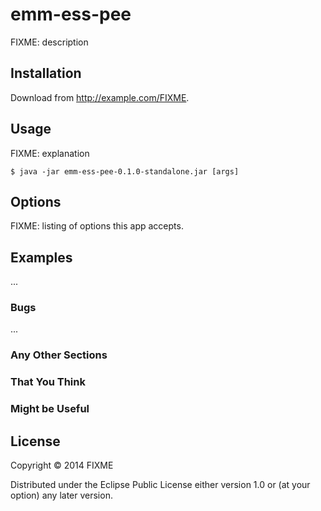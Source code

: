 # emm-ess-pee

FIXME: description

## Installation

Download from http://example.com/FIXME.

## Usage

FIXME: explanation

    $ java -jar emm-ess-pee-0.1.0-standalone.jar [args]

## Options

FIXME: listing of options this app accepts.

## Examples

...

### Bugs

...

### Any Other Sections
### That You Think
### Might be Useful

## License

Copyright © 2014 FIXME

Distributed under the Eclipse Public License either version 1.0 or (at
your option) any later version.
